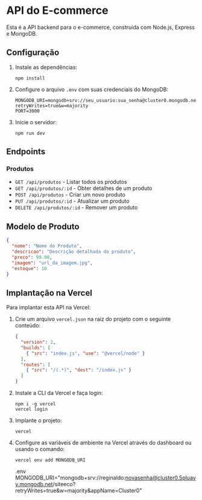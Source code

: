 # API do E-commerce

Esta é a API backend para o e-commerce, construída com Node.js, Express e MongoDB.

## Configuração

1. Instale as dependências:
   ```
   npm install
   ```

2. Configure o arquivo `.env` com suas credenciais do MongoDB:
   ```
   MONGODB_URI=mongodb+srv://seu_usuario:sua_senha@cluster0.mongodb.net/ecommerce?retryWrites=true&w=majority
   PORT=3000
   ```

3. Inicie o servidor:
   ```
   npm run dev
   ```

## Endpoints

### Produtos

- `GET /api/produtos` - Listar todos os produtos
- `GET /api/produtos/:id` - Obter detalhes de um produto
- `POST /api/produtos` - Criar um novo produto
- `PUT /api/produtos/:id` - Atualizar um produto
- `DELETE /api/produtos/:id` - Remover um produto

## Modelo de Produto

```json
{
  "nome": "Nome do Produto",
  "descricao": "Descrição detalhada do produto",
  "preco": 99.90,
  "imagem": "url_da_imagem.jpg",
  "estoque": 10
}
```

## Implantação na Vercel

Para implantar esta API na Vercel:

1. Crie um arquivo `vercel.json` na raiz do projeto com o seguinte conteúdo:
   ```json
   {
     "version": 2,
     "builds": [
       { "src": "index.js", "use": "@vercel/node" }
     ],
     "routes": [
       { "src": "/(.*)", "dest": "/index.js" }
     ]
   }
   ```

2. Instale a CLI da Vercel e faça login:
   ```
   npm i -g vercel
   vercel login
   ```

3. Implante o projeto:
   ```
   vercel
   ```

4. Configure as variáveis de ambiente na Vercel através do dashboard ou usando o comando:
   ```
   vercel env add MONGODB_URI
   ```

   .env  
MONGODB_URI="mongodb+srv://reginaldo:novasenha@cluster0.5pluavy.mongodb.net/siteeco?retryWrites=true&w=majority&appName=Cluster0"